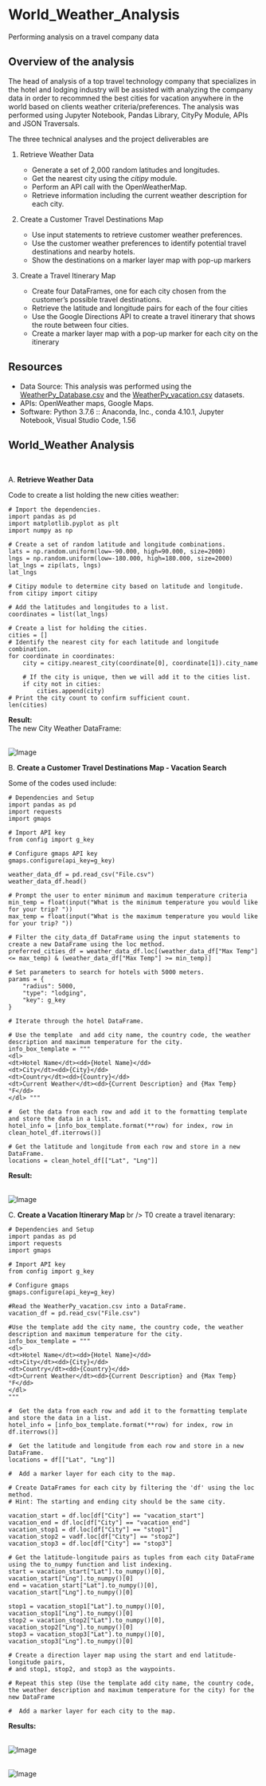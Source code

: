 # World_Weather_Analysis
Performing analysis on a travel company data

## Overview of the analysis
The head of analysis of a top travel technology company that specializes in the hotel and lodging industry will be assisted with analyzing the company data in order to recommned the best cities for vacation anywhere in the world based on clients weather criteria/preferences. The analysis was performed using Jupyter Notebook, Pandas Library, CityPy Module, APIs and JSON Traversals.<br />

The three technical analyses and the project deliverables are <br />

1. Retrieve Weather Data
    - Generate a set of 2,000 random latitudes and longitudes.
    - Get the nearest city using the *citipy* module.
    - Perform an API call with the OpenWeatherMap.
    - Retrieve information including the current weather description for each city.
    
2. Create a Customer Travel Destinations Map
    - Use input statements to retrieve customer weather preferences.
    - Use the customer weather preferences to identify potential travel destinations and nearby hotels.
    - Show the destinations on a marker layer map with pop-up markers

3. Create a Travel Itinerary Map
    - Create four DataFrames, one for each city chosen from the customer’s possible travel destinations.
    - Retrieve the latitude and longitude pairs for each of the four cities
    - Use the Google Directions API to create a travel itinerary that shows the route between four cities.
    - Create a marker layer map with a pop-up marker for each city on the itinerary


## Resources
- Data Source: This analysis was performed using the [WeatherPy_Database.csv](https://github.com/aobasuyi/World_Weather_Analysis/blob/main/Weather_Database/WeatherPy_Database.csv) and the [WeatherPy_vacation.csv](https://github.com/aobasuyi/World_Weather_Analysis/blob/main/Vacation_Search/WeatherPy_vacation.csv) datasets.
- APIs: OpenWeather maps, Google Maps.
- Software: Python 3.7.6 :: Anaconda, Inc., conda 4.10.1, Jupyter Notebook, Visual Studio Code, 1.56

## World_Weather Analysis
 <br />

A.  **Retrieve Weather Data** <br />

Code to create a list holding the new cities weather: <br />

```
# Import the dependencies.
import pandas as pd
import matplotlib.pyplot as plt
import numpy as np

# Create a set of random latitude and longitude combinations.
lats = np.random.uniform(low=-90.000, high=90.000, size=2000)
lngs = np.random.uniform(low=-180.000, high=180.000, size=2000)
lat_lngs = zip(lats, lngs)
lat_lngs

# Citipy module to determine city based on latitude and longitude.
from citipy import citipy

# Add the latitudes and longitudes to a list.
coordinates = list(lat_lngs)

# Create a list for holding the cities.
cities = []
# Identify the nearest city for each latitude and longitude combination.
for coordinate in coordinates:
    city = citipy.nearest_city(coordinate[0], coordinate[1]).city_name

    # If the city is unique, then we will add it to the cities list.
    if city not in cities:
        cities.append(city)
# Print the city count to confirm sufficient count.
len(cities)
```

**Result:**  <br /> The new City Weather DataFrame: <br />

<br /> ![Image](Weather_Database/Weather_DataFrame.png) <br />


B.  **Create a Customer Travel Destinations Map - Vacation Search** <br />

Some of the codes used include:

```
# Dependencies and Setup
import pandas as pd
import requests
import gmaps

# Import API key
from config import g_key

# Configure gmaps API key
gmaps.configure(api_key=g_key)

weather_data_df = pd.read_csv("File.csv")
weather_data_df.head()

# Prompt the user to enter minimum and maximum temperature criteria 
min_temp = float(input("What is the minimum temperature you would like for your trip? "))
max_temp = float(input("What is the maximum temperature you would like for your trip? "))

# Filter the city_data_df DataFrame using the input statements to create a new DataFrame using the loc method.
preferred_cities_df = weather_data_df.loc[(weather_data_df["Max Temp"] <= max_temp) & (weather_data_df["Max Temp"] >= min_temp)]

# Set parameters to search for hotels with 5000 meters.
params = {
    "radius": 5000,
    "type": "lodging",
    "key": g_key
}

# Iterate through the hotel DataFrame.

# Use the template  and add city name, the country code, the weather description and maximum temperature for the city.
info_box_template = """
<dl>
<dt>Hotel Name</dt><dd>{Hotel Name}</dd>
<dt>City</dt><dd>{City}</dd>
<dt>Country</dt><dd>{Country}</dd>
<dt>Current Weather</dt><dd>{Current Description} and {Max Temp} °F</dd>
</dl> """

#  Get the data from each row and add it to the formatting template and store the data in a list.
hotel_info = [info_box_template.format(**row) for index, row in clean_hotel_df.iterrows()]

# Get the latitude and longitude from each row and store in a new DataFrame.
locations = clean_hotel_df[["Lat", "Lng"]]

```
**Result:**  <br />

<br /> ![Image](Vacation_Search/WeatherPy_vacation_map.png) <br />


C.  **Create a Vacation Itinerary Map** br />
T0 create a travel itenarary: <br />

```
# Dependencies and Setup
import pandas as pd
import requests
import gmaps

# Import API key
from config import g_key

# Configure gmaps
gmaps.configure(api_key=g_key)

#Read the WeatherPy_vacation.csv into a DataFrame.
vacation_df = pd.read_csv("File.csv")

#Use the template add the city name, the country code, the weather description and maximum temperature for the city.
info_box_template = """
<dl>
<dt>Hotel Name</dt><dd>{Hotel Name}</dd>
<dt>City</dt><dd>{City}</dd>
<dt>Country</dt><dd>{Country}</dd>
<dt>Current Weather</dt><dd>{Current Description} and {Max Temp} °F</dd>
</dl>
"""

#  Get the data from each row and add it to the formatting template and store the data in a list.
hotel_info = [info_box_template.format(**row) for index, row in df.iterrows()]

#  Get the latitude and longitude from each row and store in a new DataFrame.
locations = df[["Lat", "Lng"]]

#  Add a marker layer for each city to the map.

# Create DataFrames for each city by filtering the 'df' using the loc method. 
# Hint: The starting and ending city should be the same city.

vacation_start = df.loc[df["City"] == "vacation_start"]
vacation_end = df.loc[df["City"] == "vacation_end"]
vacation_stop1 = df.loc[df["City"] == "stop1"]
vacation_stop2 = vadf.loc[df["City"] == "stop2"] 
vacation_stop3 = df.loc[df["City"] == "stop3"] 

# Get the latitude-longitude pairs as tuples from each city DataFrame using the to_numpy function and list indexing.
start = vacation_start["Lat"].to_numpy()[0], vacation_start["Lng"].to_numpy()[0]
end = vacation_start["Lat"].to_numpy()[0], vacation_start["Lng"].to_numpy()[0]

stop1 = vacation_stop1["Lat"].to_numpy()[0], vacation_stop1["Lng"].to_numpy()[0]
stop2 = vacation_stop2["Lat"].to_numpy()[0], vacation_stop2["Lng"].to_numpy()[0]
stop3 = vacation_stop3["Lat"].to_numpy()[0], vacation_stop3["Lng"].to_numpy()[0]

# Create a direction layer map using the start and end latitude-longitude pairs,
# and stop1, stop2, and stop3 as the waypoints.

# Repeat this step (Use the template add city name, the country code, the weather description and maximum temperature for the city) for the new DataFrame

#  Add a marker layer for each city to the map.
```
**Results:**  <br />

<br /> ![Image](Vacation_Itinerary/WeatherPy_travel_map.png) <br />

<br /> ![Image](Vacation_Itinerary/WeatherPy_travel_map_markers.png) <br />






